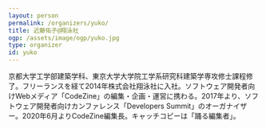 ```yaml
---
layout: person
permalink: /organizers/yuko/
title: 近藤佑子@翔泳社
ogp: /assets/image/ogp/yuko.jpg
type: organizer
id: yuko
---
```

京都大学工学部建築学科、東京大学大学院工学系研究科建築学専攻修士課程修了。フリーランスを経て2014年株式会社翔泳社に入社。ソフトウェア開発者向けWebメディア「CodeZine」の編集・企画・運営に携わる。2017年より、ソフトウェア開発者向けカンファレンス「Developers Summit」のオーガナイザー。2020年6月よりCodeZine編集長。キャッチコピーは「踊る編集者」。
